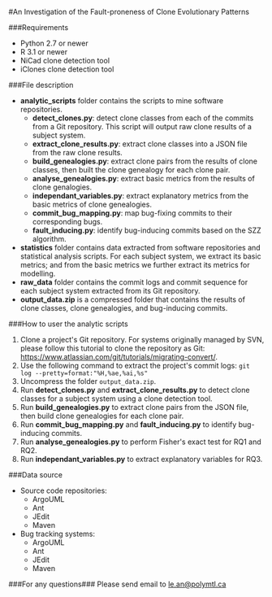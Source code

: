 #An Investigation of the Fault-proneness of Clone Evolutionary Patterns

###Requirements
- Python 2.7 or newer
- R 3.1 or newer
- NiCad clone detection tool
- iClones clone detection tool

###File description
- **analytic_scripts** folder contains the scripts to mine software repositories.
	- **detect_clones.py**: detect clone classes from each of the commits from a Git repository. This script will output raw clone results of a subject system.
	- **extract_clone_results.py**: extract clone classes into a JSON file from the raw clone results.
	- **build_genealogies.py**: extract clone pairs from the results of clone classes, then built the clone genealogy for each clone pair.
	- **analyse_genealogies.py**: extract basic metrics from the results of clone genalogies.
	- **independant_variables.py**: extract explanatory metrics from the basic metrics of clone genealogies.
	- **commit_bug_mapping.py**: map bug-fixing commits to their corresponding bugs.
	- **fault_inducing.py**: identify bug-inducing commits based on the SZZ algorithm.
- **statistics** folder contains data extracted from software repositories and statistical analysis scripts. For each subject system, we extract its basic metrics; and from the basic metrics we further extract its metrics for modelling.
- **raw_data** folder contains the commit logs and commit sequence for each subject system extracted from its Git repository.
- **output_data.zip** is a compressed folder that contains the results of clone classes, clone genealogies, and bug-inducing commits.

###How to user the analytic scripts
1. Clone a project's Git repository. For systems originally managed by SVN, please follow this tutorial to clone the repository as Git:
   https://www.atlassian.com/git/tutorials/migrating-convert/.
2. Use the following command to extract the project's commit logs:
	```git log --pretty=format:"%H,%ae,%ai,%s"```
3. Uncompress the folder ```output_data.zip```.
4. Run **detect_clones.py** and **extract_clone_results.py** to detect clone classes for a subject system using a clone detection tool.
6. Run **build_genealogies.py** to extract clone pairs from the JSON file, then build clone genealogies for each clone pair.
7. Run **commit_bug_mapping.py** and **fault_inducing.py** to identify bug-inducing commits.
8. Run **analyse_genealogies.py** to perform Fisher's exact test for RQ1 and RQ2.
9. Run **independant_variables.py** to extract explanatory variables for RQ3.


###Data source
- Source code repositories:
  - ArgoUML
  - Ant
  - JEdit
  - Maven
- Bug tracking systems:
  - ArgoUML
  - Ant
  - JEdit
  - Maven

###For any questions###
Please send email to le.an@polymtl.ca